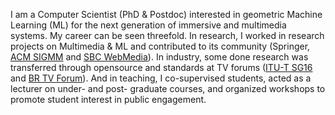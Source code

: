 I am a Computer Scientist (PhD & Postdoc) interested in geometric Machine Learning (ML) for the next generation of immersive and multimedia systems. My career can be seen threefold. In research, I worked in research projects on Multimedia & ML and contributed to its community (Springer, [ACM SIGMM](http://sigmm.acm.org) and [SBC WebMedia](http://webmedia.org.br)).
In industry, some done research was transferred through opensource and standards at TV forums ([ITU-T SG16](http://www.itu.int/en/ITU-T/studygroups/2022-2024/16) and [BR TV Forum](http://forumsbtvd.org.br)). 
And in teaching, I co-supervised students, acted as a lecturer on under- and post- graduate courses, and organized workshops to promote student interest in public engagement.
